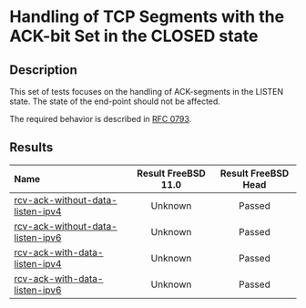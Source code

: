 # Handling of TCP Segments with the ACK-bit Set in the CLOSED state

## Description
This set of tests focuses on the handling of ACK-segments in the LISTEN state.
The state of the end-point should not be affected.

The required behavior is described in [RFC 0793](https://tools.ietf.org/html/rfc793#section-3.9).

## Results

| Name                                                                                                                                                                               | Result FreeBSD 11.0 | Result FreeBSD Head |
|:-----------------------------------------------------------------------------------------------------------------------------------------------------------------------------------|:-------------------:|:-------------------:|
|[rcv-ack-without-data-listen-ipv4](rcv-ack-without-data-listen-ipv4.pkt "Ensure that the reception of a ACK-segment in the LISTEN state does trigger the sending of a RST-segment") | Unknown             | Passed              |
|[rcv-ack-without-data-listen-ipv6](rcv-ack-without-data-listen-ipv6.pkt "Ensure that the reception of a ACK-segment in the LISTEN state does trigger the sending of a RST-segment") | Unknown             | Passed              |
|[rcv-ack-with-data-listen-ipv4](rcv-ack-with-data-listen-ipv4.pkt "Ensure that the reception of a ACK-segment in the LISTEN state does trigger the sending of a RST-segment")       | Unknown             | Passed              |
|[rcv-ack-with-data-listen-ipv6](rcv-ack-with-data-listen-ipv6.pkt "Ensure that the reception of a ACK-segment in the LISTEN state does trigger the sending of a RST-segment")       | Unknown             | Passed              |

